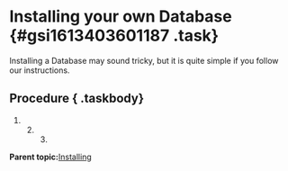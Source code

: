 # Installing your own Database {#gsi1613403601187 .task}

Installing a Database may sound tricky, but it is quite simple if you follow our instructions.

## Procedure { .taskbody}

1.  2.  3.  
**Parent topic:**[Installing](dbq1613403600716.md)

